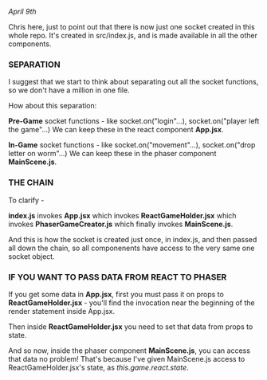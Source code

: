 _April 9th_

Chris here, just to point out that there is now just one socket created in this whole repo. It's created in src/index.js, and is made available in all the other components.

### SEPARATION

I suggest that we start to think about separating out all the socket functions, so we don't have a million in one file.

How about this separation:

**Pre-Game** socket functions - like socket.on("login"...), socket.on("player left the game"...)
We can keep these in the react component **App.jsx**.

**In-Game** socket functions - like socket.on("movement"...), socket.on("drop letter on worm"...)
We can keep these in the phaser component **MainScene.js**.

### THE CHAIN

To clarify -

**index.js** invokes **App.jsx** which invokes **ReactGameHolder.jsx** which invokes **PhaserGameCreator.js** which finally invokes **MainScene.js**.

And this is how the socket is created just once, in index.js, and then passed all down the chain, so all componenents have access to the very same one socket object.

### IF YOU WANT TO PASS DATA FROM REACT TO PHASER

If you get some data in **App.jsx**, first you must pass it on props to **ReactGameHolder.jsx** - you'll find the invocation near the beginning of the render statement inside App.jsx.

Then inside **ReactGameHolder.jsx** you need to set that data from props to state.

And so now, inside the phaser component **MainScene.js**, you can access that data no problem! That's because I've given MainScene.js access to ReactGameHolder.jsx's state, as _this.game.react.state_.
